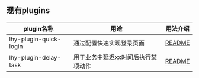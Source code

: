 ## 现有plugins
|plugin名称| 用途        | 用法介绍 |
|---|-----------|---|
|lhy-plugin-quick-login| 通过配置快速实现登录页面 | [README](./lhy-demo/lhy-demo-quick-login/README.md) |
|lhy-plugin-delay-task| 用于业务中延迟xx时间后执行某项动作          | [README](./lhy-demo/lhy-demo-delay-task/README.md) |
